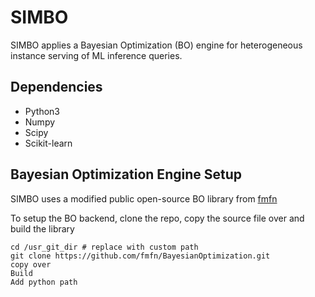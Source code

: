 # SIMBO

SIMBO applies a Bayesian Optimization (BO) engine for heterogeneous instance serving of ML inference queries.

## Dependencies

* Python3
* Numpy
* Scipy
* Scikit-learn

## Bayesian Optimization Engine Setup

SIMBO uses a modified public open-source BO library from [fmfn](https://github.com/fmfn/BayesianOptimization)

To setup the BO backend, clone the repo, copy the source file over and build the library

```shell
cd /usr_git_dir # replace with custom path
git clone https://github.com/fmfn/BayesianOptimization.git
copy over
Build 
Add python path
```

